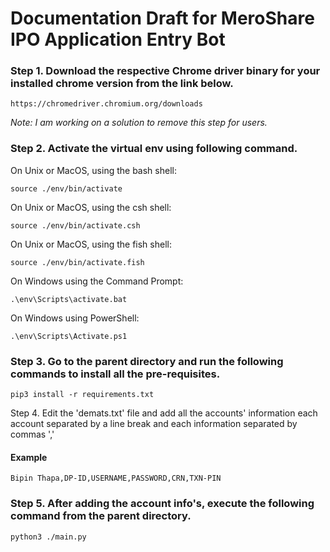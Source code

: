 # Documentation Draft for MeroShare IPO Application Entry Bot

### Step 1. Download the respective Chrome driver binary for your installed chrome version from the link below.

`https://chromedriver.chromium.org/downloads`

_Note: I am working on a solution to remove this step for users._

### Step 2. Activate the virtual env using following command.

On Unix or MacOS, using the bash shell:

`source ./env/bin/activate`

On Unix or MacOS, using the csh shell:

`source ./env/bin/activate.csh`

On Unix or MacOS, using the fish shell:

`source ./env/bin/activate.fish`

On Windows using the Command Prompt:

`.\env\Scripts\activate.bat`

On Windows using PowerShell:

`.\env\Scripts\Activate.ps1`

### Step 3. Go to the parent directory and run the following commands to install all the pre-requisites.

`pip3 install -r requirements.txt`

Step 4. Edit the 'demats.txt' file and add all the accounts' information each account separated by a line break and each information separated by commas ','

#### Example

`Bipin Thapa,DP-ID,USERNAME,PASSWORD,CRN,TXN-PIN`

### Step 5. After adding the account info's, execute the following command from the parent directory.

`python3 ./main.py`
